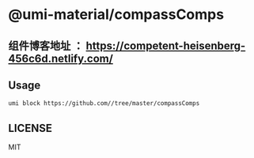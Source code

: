 # @umi-material/compassComps

## 组件博客地址 ： https://competent-heisenberg-456c6d.netlify.com/

## Usage

```sh
umi block https://github.com//tree/master/compassComps
```

## LICENSE

MIT
